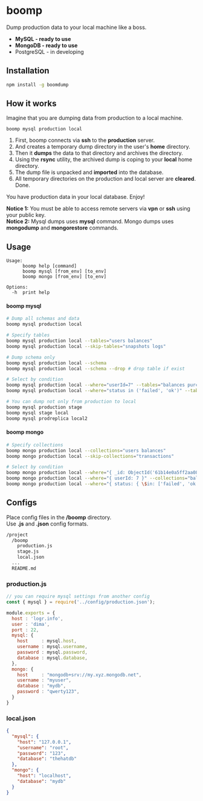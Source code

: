# boomp

Dump production data to your local machine like a boss.

* **MySQL - ready to use**
* **MongoDB - ready to use**
* PostgreSQL - in developing

## Installation

```bash
npm install -g boomdump
```

## How it works

Imagine that you are dumping data from production to a local machine.

`
boomp mysql production local
`

1) First, boomp connects via **ssh** to the **production** server.
2) And creates a temporary dump directory in the user's **home** directory.
3) Then it **dumps** the data to that directory and archives the directory.
4) Using the **rsync** utility, the archived dump is coping to your **local** home directory.
5) The dump file is unpacked and **imported** into the database.
6) All temporary directories on the production and local server are **cleared**. Done.

You have production data in your local database. Enjoy!

**Notice 1:** You must be able to access remote servers via **vpn** or **ssh** using your public key.\
**Notice 2:** Mysql dumps uses **mysql** command. Mongo dumps uses **mongodump** and **mongorestore** commands.

## Usage
```
Usage:
      boomp help [command]
      boomp mysql [from_env] [to_env]
      boomp mongo [from_env] [to_env]

Options:
  -h  print help

```

#### boomp mysql

```bash
# Dump all schemas and data
boomp mysql production local

# Specify tables
boomp mysql production local --tables="users balances"
boomp mysql production local --skip-tables="snapshots logs"

# Dump schema only
boomp mysql production local --schema
boomp mysql production local --schema --drop # drop table if exist

# Select by condition 
boomp mysql production local --where="userId=7" --tables="balances purchases"
boomp mysql production local --where="status in ('failed', 'ok')" --tables="transactions"

# You can dump not only from production to local
boomp mysql production stage
boomp mysql stage local
boomp mysql prodreplica local2
```

#### boomp mongo

```bash
# Specify collections
boomp mongo production local --collections="users balances"
boomp mongo production local --skip-collections="transactions"

# Select by condition
boomp mongo production local --where="{ _id: ObjectId('61b14e0a5ff2aa0874b7e8bb') }" --collections="users"
boomp mongo production local --where="{ userId: 7 }" --collections="balances purchases"
boomp mongo production local --where="{ status: { \$in: ['failed', 'ok'] } }" --collections="transactions"

```

## Configs

Place config files in the **/boomp** directory.\
Use **.js** and **.json** config formats.

```bash
/project
  /boomp
    production.js
    stage.js
    local.json
  ...
  README.md
```

### production.js
```javascript
// you can require mysql settings from another config
const { mysql } = require('../config/production.json');

module.exports = {
  host : 'logr.info',
  user : 'dima',
  port : 22,
  mysql: {
    host     : mysql.host,
    username : mysql.username,
    password : mysql.password,
    database : mysql.database,
  },
  mongo: {
    host     : "mongodb+srv://my.xyz.mongodb.net",
    username : "myuser",
    database : "mydb",
    password : "qwerty123",
  }
}
```

### local.json
```json
{
  "mysql": {
    "host": "127.0.0.1",
    "username": "root",
    "password": "123",
    "database": "thehatdb"
  },
  "mongo": {
    "host": "localhost",
    "database": "mydb"
  }
}
```
